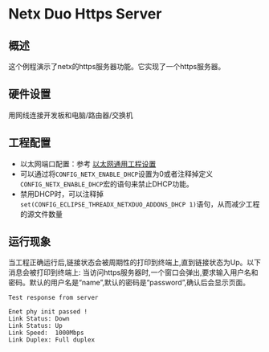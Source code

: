 # Netx Duo Https Server

## 概述

这个例程演示了netx的https服务器功能。它实现了一个https服务器。

## 硬件设置

用网线连接开发板和电脑/路由器/交换机

## 工程配置
- 以太网端口配置：参考 [以太网通用工程设置](../../../../lwip/doc/Ethernet_Common_Project_Settings_zh.md)
- 可以通过将`CONFIG_NETX_ENABLE_DHCP`设置为0或者注释掉定义`CONFIG_NETX_ENABLE_DHCP`宏的语句来禁止DHCP功能。
- 禁用DHCP时，可以注释掉`set(CONFIG_ECLIPSE_THREADX_NETXDUO_ADDONS_DHCP 1)`语句，从而减少工程的源文件数量

## 运行现象

当工程正确运行后,链接状态会被周期性的打印到终端上,直到链接状态为Up。以下消息会被打印到终端上:
当访问https服务器时,一个窗口会弹出,要求输入用户名和密码。默认的用户名是“name”,默认的密码是“password”,确认后会显示页面。

```
Test response from server
```

```console
Enet phy init passed !
Link Status: Down
Link Status: Up
Link Speed:  1000Mbps
Link Duplex: Full duplex
```
